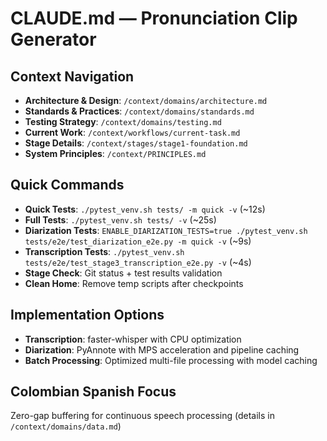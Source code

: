 # CLAUDE.md — Pronunciation Clip Generator

## Context Navigation
- **Architecture & Design**: `/context/domains/architecture.md`
- **Standards & Practices**: `/context/domains/standards.md`  
- **Testing Strategy**: `/context/domains/testing.md`
- **Current Work**: `/context/workflows/current-task.md`
- **Stage Details**: `/context/stages/stage1-foundation.md`
- **System Principles**: `/context/PRINCIPLES.md`

## Quick Commands
- **Quick Tests**: `./pytest_venv.sh tests/ -m quick -v` (~12s)
- **Full Tests**: `./pytest_venv.sh tests/ -v` (~25s)  
- **Diarization Tests**: `ENABLE_DIARIZATION_TESTS=true ./pytest_venv.sh tests/e2e/test_diarization_e2e.py -m quick -v` (~9s)
- **Transcription Tests**: `./pytest_venv.sh tests/e2e/test_stage3_transcription_e2e.py -v` (~4s)
- **Stage Check**: Git status + test results validation
- **Clean Home**: Remove temp scripts after checkpoints

## Implementation Options
- **Transcription**: faster-whisper with CPU optimization
- **Diarization**: PyAnnote with MPS acceleration and pipeline caching
- **Batch Processing**: Optimized multi-file processing with model caching

## Colombian Spanish Focus  
Zero-gap buffering for continuous speech processing (details in `/context/domains/data.md`)
